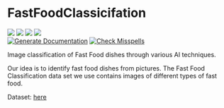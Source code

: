 # FastFoodClassicifation
[![](https://img.shields.io/github/issues/jmne/FastFoodClassification?style=flat-square)](https://github.com/jmne/FastFoodClassification/issues)
[![](https://img.shields.io/github/issues-pr/jmne/FastFoodClassification?style=flat-square)](https://github.com/jmne/FastFoodClassification/pulls)
[![](https://img.shields.io/github/license/jmne/FastFoodClassification?style=flat-square)](https://github.com/jmne/FastFoodClassification/blob/main/LICENSE)
[![](https://img.shields.io/github/languages/code-size/jmne/FastFoodClassification?style=flat-square)](https://github.com/jmne/FastFoodClassification/tree/main/src)<br>
[![Generate Documentation](https://github.com/jmne/FastFoodClassification/actions/workflows/generate-docs.yml/badge.svg)](https://github.com/jmne/FastFoodClassification/actions/workflows/generate-docs.yml)
[![Check Misspells](https://github.com/jmne/FastFoodClassification/actions/workflows/misspell.yml/badge.svg)](https://github.com/jmne/FastFoodClassification/actions/workflows/misspell.yml)

Image classification of Fast Food dishes through various AI techniques.

Our idea is to identify fast food dishes from pictures.
The Fast Food Classification data set we use contains images of different types of fast food.

Dataset: [here](https://www.kaggle.com/datasets/utkarshsaxenadn/fast-food-classification-dataset)
